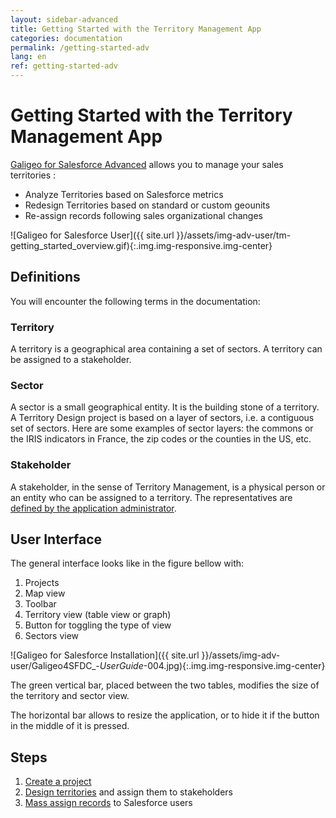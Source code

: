 ```yaml
---
layout: sidebar-advanced
title: Getting Started with the Territory Management App
categories: documentation
permalink: /getting-started-adv
lang: en
ref: getting-started-adv
---
```


# Getting Started with the Territory Management App

[Galigeo for Salesforce Advanced](https://appexchange.salesforce.com/appxListingDetail?listingId=a0N3000000B4tg3EAB) allows you to manage your sales territories :

- Analyze Territories based on Salesforce metrics
- Redesign Territories based on standard or custom geounits
- Re-assign records following sales organizational changes

![Galigeo for Salesforce User]({{ site.url }}/assets/img-adv-user/tm-getting_started_overview.gif){:.img.img-responsive.img-center}

## Definitions

You will encounter the following terms in the documentation:

### Territory

A territory is a geographical area containing a set of sectors. A territory can be assigned to a stakeholder.

### Sector

A sector is a small geographical entity. It is the building stone of a territory. A Territory Design project is based on a layer of sectors, i.e. a contiguous set of sectors. Here are some examples of sector layers: the commons or the IRIS indicators in France, the zip codes or the counties in the US, etc.

### Stakeholder

A stakeholder, in the sense of Territory Management, is a physical person or an entity who can be assigned to a territory. The representatives are [defined by the application administrator](/users-en).

## User Interface

The general interface looks like in the figure bellow with:

1. Projects
1. Map view
2. Toolbar
3. Territory view (table view or graph)
4. Button for toggling the type of view
5. Sectors view

![Galigeo for Salesforce Installation]({{ site.url }}/assets/img-adv-user/Galigeo4SFDC_-_UserGuide_-004.jpg){:.img.img-responsive.img-center}

The green vertical bar, placed between the two tables, modifies the size of the territory and sector view.

The horizontal bar allows to resize the application, or to hide it if the button in the middle of it is pressed.

## Steps

1. [Create a project](/project-adv-en)
2. [Design territories](/territoires-adv-en) and assign them to stakeholders
3. [Mass assign records](/assignment-adv-en) to Salesforce users